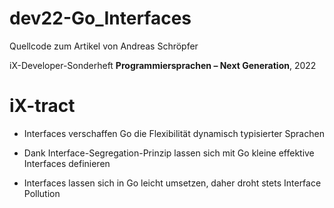 # dev22-Go_Interfaces

Quellcode zum Artikel von Andreas Schröpfer

iX-Developer-Sonderheft __Programmiersprachen – Next Generation__, 2022

# iX-tract

* Interfaces verschaffen Go die Flexibilität dynamisch typisierter Sprachen

* Dank Interface-Segregation-Prinzip lassen sich mit Go kleine effektive Interfaces definieren

* Interfaces lassen sich in Go leicht umsetzen, daher droht stets Interface Pollution
